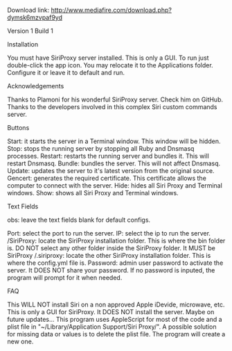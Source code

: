Download link: http://www.mediafire.com/download.php?dymsk6mzvpaf9yd

Version 1 Build 1

Installation

You must have SiriProxy server installed. This is only a GUI. To run just double-click the app icon. You may relocate it to the Applications folder. Configure it or leave it to default and run.

Acknowledgements

Thanks to Plamoni for his wonderful SiriProxy server. Check him on GitHub.
Thanks to the developers involved in this complex Siri custom commands server.

Buttons

Start: it starts the server in a Terminal window. This window will be hidden.
Stop: stops the running server by stopping all Ruby and Dnsmasq processes.
Restart: restarts the running server and bundles it. This will restart Dnsmasq.
Bundle: bundles the server. This will not affect Dnsmasq.
Update: updates the server to it's latest version from the original source.
Gencert: generates the required certificate. This certificate allows the computer to connect with the server.
Hide: hides all Siri Proxy and Terminal windows.
Show: shows all Siri Proxy and Terminal windows.

Text Fields

obs: leave the text fields blank for default configs.

Port: select the port to run the server.
IP: select the ip to run the server.
/SiriProxy: locate the SiriProxy installation folder. This is where the bin folder is. DO NOT select any other folder inside the SiriProxy folder. It MUST be SiriProxy
/.siriproxy: locate the other SiriProxy installation folder. This is where the config.yml file is.
Password: admin user password to activate the server. It DOES NOT share your password. If no password is inputed, the program will prompt for it when needed.

FAQ

This WILL NOT	install Siri on a non approved Apple iDevide, microwave, etc.
This is only a GUI for SiriProxy. It DOES NOT install the server. Maybe on future updates...
This program uses AppleScript for most of the code and a plist file in "~/Library/Application Support/Siri Proxy/". A possible solution for missing data or values is to delete the plist file. The program will create a new one.